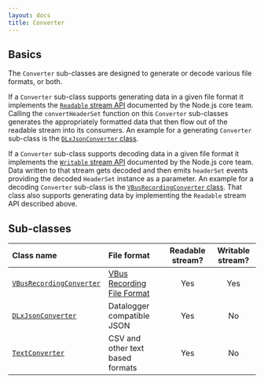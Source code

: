 ```yaml
---
layout: docs
title: Converter
---
```



## Basics

The `Converter` sub-classes are designed to generate or decode various file formats, or both.

If a `Converter` sub-class supports generating data in a given file format it implements the [`Readable` stream API](https://nodejs.org/api/stream.html#stream_class_stream_readable) documented by the Node.js core team. Calling the `convertHeaderSet` function on this `Converter` sub-classes generates the appropriately formatted data that then flow out of the readable stream into its consumers. An example for a generating `Converter` sub-class is the [`DLxJsonConverter` class](dlx-json-converter-class.html).

If a `Converter` sub-class supports decoding data in a given file format it implements the [`Writable` stream API](https://nodejs.org/api/stream.html#stream_class_stream_writable) documented by the Node.js core team. Data written to that stream gets decoded and then emits `headerSet` events providing the decoded `HeaderSet` instance as a parameter. An example for a decoding `Converter` sub-class is the [`VBusRecordingConverter` class](vbus-recording-converter-class.html). That class also supports generating data by implementing the `Readable` stream API described above.


## Sub-classes

| Class name | File format | Readable stream? | Writable stream? |
|:--|:--|:-:|:-:|
| [`VBusRecordingConverter`](vbus-recording-converter-class.html) | [VBus Recording File Format](vbus-recording-file-format.html) | Yes | Yes |
| [`DLxJsonConverter`](dlx-json-converter-class.html) | Datalogger compatible JSON | Yes | No |
| [`TextConverter`](text-converter-class.html) | CSV and other text based formats | Yes | No |

